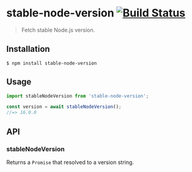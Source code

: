 # stable-node-version [![Build Status](https://github.com/vadimdemedes/stable-node-version/workflows/test/badge.svg)](https://github.com/vadimdemedes/stable-node-version/actions)

> Fetch stable Node.js version.

## Installation

```
$ npm install stable-node-version
```

## Usage

```js
import stableNodeVersion from 'stable-node-version';

const version = await stableNodeVersion();
//=> 16.0.0
```

## API

### stableNodeVersion

Returns a `Promise` that resolved to a version string.
